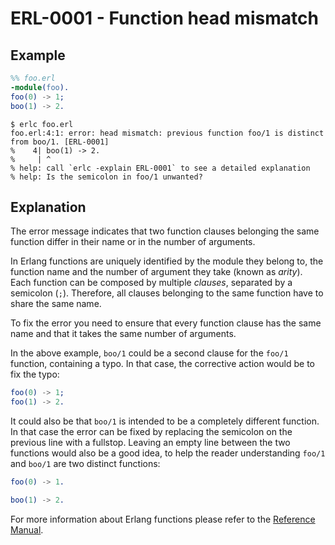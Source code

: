 # ERL-0001 - Function head mismatch

## Example

```erlang
%% foo.erl
-module(foo).
foo(0) -> 1;
boo(1) -> 2.
```

```
$ erlc foo.erl
foo.erl:4:1: error: head mismatch: previous function foo/1 is distinct from boo/1. [ERL-0001]
%    4| boo(1) -> 2.
%     | ^
% help: call `erlc -explain ERL-0001` to see a detailed explanation
% help: Is the semicolon in foo/1 unwanted?
```

## Explanation

The error message indicates that two function clauses belonging the same function
differ in their name or in the number of arguments.

In Erlang functions are uniquely identified by the module they belong to, the
function name and the number of argument they take (known as *arity*).
Each function can be composed by multiple *clauses*, separated by a semicolon (`;`).
Therefore, all clauses belonging to the same function have to share the same name.

To fix the error you need to ensure that every function clause has the same name
and that it takes the same number of arguments.

In the above example, `boo/1` could be a second clause for the `foo/1` function,
containing a typo. In that case, the corrective action would be to fix the typo:

```erlang
foo(0) -> 1;
foo(1) -> 2.
```

It could also be that `boo/1` is intended to be a completely different function.
In that case the error can be fixed by replacing the semicolon on the previous
line with a fullstop. Leaving an empty line between the two functions would also
be a good idea, to help the reader understanding `foo/1` and `boo/1` are two
distinct functions:

```erlang
foo(0) -> 1.

boo(1) -> 2.
```

For more information about Erlang functions please refer to the
[Reference Manual](`e:system:ref_man_functions`).
